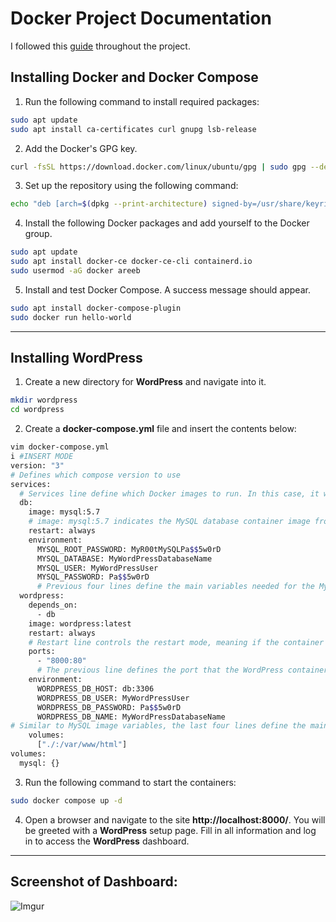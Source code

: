 # Docker Project Documentation
I followed this [guide](https://www.hostinger.com/tutorials/run-docker-wordpress) throughout the project.


## Installing Docker and Docker Compose

1. Run the following command to install required packages:
```Bash
sudo apt update
sudo apt install ca-certificates curl gnupg lsb-release
```

2. Add the Docker's GPG key.
```Bash
curl -fsSL https://download.docker.com/linux/ubuntu/gpg | sudo gpg --dearmor -o /usr/share/keyrings/docker-archive-keyring.gpg
```

3. Set up the repository using the following command:
```Bash
echo "deb [arch=$(dpkg --print-architecture) signed-by=/usr/share/keyrings/docker-archive-keyring.gpg] https://download.docker.com/linux/ubuntu $(lsb_release -cs) stable" | sudo tee /etc/apt/sources.list.d/docker.list > /dev/null
```

4. Install the following Docker packages and add yourself to the Docker group.
```Bash
sudo apt update
sudo apt install docker-ce docker-ce-cli containerd.io
sudo usermod -aG docker areeb
```

5. Install and test Docker Compose. A success message should appear.
```Bash
sudo apt install docker-compose-plugin
sudo docker run hello-world
```
---

## Installing WordPress

1. Create a new directory for **WordPress** and navigate into it.
```Bash
mkdir wordpress
cd wordpress
```

2. Create a **docker-compose.yml** file and insert the contents below:
```Bash
vim docker-compose.yml
i #INSERT MODE
version: "3" 
# Defines which compose version to use
services:
  # Services line define which Docker images to run. In this case, it will be MySQL server and WordPress image.
  db:
    image: mysql:5.7
    # image: mysql:5.7 indicates the MySQL database container image from Docker Hub used in this installation.
    restart: always
    environment:
      MYSQL_ROOT_PASSWORD: MyR00tMySQLPa$$5w0rD
      MYSQL_DATABASE: MyWordPressDatabaseName
      MYSQL_USER: MyWordPressUser
      MYSQL_PASSWORD: Pa$$5w0rD
      # Previous four lines define the main variables needed for the MySQL container to work: database, database username, database user password, and the MySQL root password.
  wordpress:
    depends_on:
      - db
    image: wordpress:latest
    restart: always
    # Restart line controls the restart mode, meaning if the container stops running for any reason, it will restart the process immediately.
    ports:
      - "8000:80"
      # The previous line defines the port that the WordPress container will use. After successful installation, the full path will look like this: http://localhost:8000
    environment:
      WORDPRESS_DB_HOST: db:3306
      WORDPRESS_DB_USER: MyWordPressUser
      WORDPRESS_DB_PASSWORD: Pa$$5w0rD
      WORDPRESS_DB_NAME: MyWordPressDatabaseName
# Similar to MySQL image variables, the last four lines define the main variables needed for the WordPress container to work properly with the MySQL container.
    volumes:
      ["./:/var/www/html"]
volumes:
  mysql: {}
```

3. Run the following command to start the containers:
```Bash
sudo docker compose up -d
```

4. Open a browser and navigate to the site **http://localhost:8000/**. You will be greeted with a **WordPress** setup page. Fill in all information and log in to access the **WordPress** dashboard.
---

## Screenshot of Dashboard:
![Imgur](https://i.imgur.com/hvHmjXk.png)
